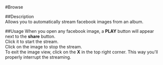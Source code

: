 #Browse

##Description  
Allows you to automatically stream facebook images from an album.

##Usage
When you open any facebook image, a **PLAY** button will appear next to the **share** button.  
Click it to start the stream.  
Click on the image to stop the stream.  
To exit the image view, click on the **X** in the top right corner. This way you'll properly interrupt the streaming.  



